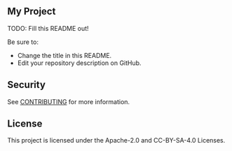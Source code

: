 ## My Project

TODO: Fill this README out!

Be sure to:

* Change the title in this README.
* Edit your repository description on GitHub.

## Security

See [CONTRIBUTING](CONTRIBUTING.md#security-issue-notifications) for more information.

## License

This project is licensed under the Apache-2.0 and CC-BY-SA-4.0 Licenses.

